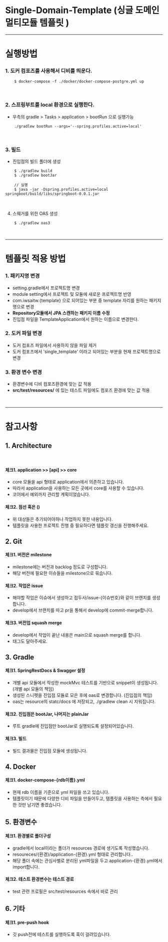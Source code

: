 # Single-Domain-Template (싱글 도메인 멀티모듈 템플릿 )

---

# 실행방법

### 1. 도커 컴포즈를 사용해서 디비를 띄운다.
```
    $ docker-compose -f ./docker/docker-compose-postgre.yml up
```

<br />

### 2. 스프링부트를 local 환경으로 실행한다. 
- 우측의 gradle > Tasks > application > bootRun 으로 실행가능
```
    ./gradlew bootRun --args='--spring.profiles.active=local'
```

<br />

### 3. 빌드
- 진입점의 빌드 폴더에 생성
```
    $ ./gradlew build
    $ ./gradlew bootJar
    
    // 실행
    $ java -jar -Dspring.profiles.active=local springboot/build/libs/springboot-0.0.1.jar
```

<br />

4. 스웨거를 위한 OAS 생성
```
    $ ./gradlew oas3
```
<br />

---

# 템플릿 적용 방법

### 1. 패키지명 변경
- setting.gradle에서 프로젝트명 변경
- module setting에서 프로젝트 및 모듈에 새로운 프로젝트명 반영
- com.iwsaitw.{template} 으로 되어있는 부분 중 template 자리를 원하는 패키지명으로 변경
- **Repository모듈에서 JPA 스캔하는 패키지 이름 수정**
- 진입점 파일을 TemplateApplication에서 원하는 이름으로 변경한다.

### 2. 도커 파일 변경
- 도커 컴포즈 파일에서 사용하지 않을 파일 제거
- 도커 컴포즈에서 'single_template' 이라고 되어있는 부분을 현재 프로젝트명으로 변경

### 3. 환경 변수 변경
- 환경변수에 디비 컴포즈환경에 맞는 값 적용
- **src/test/resources/** 에 있는 테스트 파일에도 컴포즈 환경에 맞는 값 적용


<br />

---


# 참고사항

## 1. Architecture


<br />

#### 체크1. application >> [api] >> core
   - core 모듈을 api 형태로 application에서 의존하고 있습니다.
   - 따라서 application을 사용하는 모든 곳에서 core를 사용할 수 있습니다.
   - 코어에서 예외까지 관리할 계획이었습니다.

#### 체크2. 점선 혹은 ()
- 위 대상들은 추가되어야하나 작업하지 못한 내용입니다.
- 템플릿을 사용한 프로젝트 진행 중 필요하다면 템플릿 갱신을 진행해주세요.


## 2. Git

#### 체크1. 버전은 milestone
- milestone에는 버전과 backlog 정도로 구성합니다.
- 해당 버전에 필요한 이슈들을 milestone으로 묶습니다.

#### 체크2. 작업은 issue
- 해야할 작업은 이슈에서 생성하고 접두사/issue-{이슈번호}와 같이 브랜치를 생성합니다.
- develop에서 브랜치를 따고 pr을 통해서 develop에 commit-merge합니다.

#### 체크3. 버전업 squash merge
- develop에서 작업이 끝난 내용은 main으로 squash merge를 합니다.
- 태그도 달아주세요.


## 3. Gradle

#### 체크1. SpringRestDocs & Swagger 설정
- 개별 api 모듈에서 작성한 mockMvc 테스트를 기반으로 snippet이 생성됩니다. (개별 api 모듈의 책임)
- 생성된 스니펫을 진입점 모듈로 모은 후에 oas로 변경합니다. (진입점의 책임)
- oas는 resource의 statc/docs 에 저장되고, ./gradlew clean 시 지워집니다.

#### 체크2. 진입점은 bootJar, 나머지는 plainJar
- 루트 gradle에 진입점만 bootJar로 실행되도록 설정되어있습니다.

#### 체크3. 빌드
- 빌드 결과물은 진입점 모듈에 생성됩니다.


 ## 4. Docker

#### 체크1. docker-compose-{rdb이름}.yml
- 현재 rdb 이름을 기준으로 yml 파일을 쓰고 있습니다.
- 템플릿이기 때문에 다양한 디비 파일을 만들어두고, 템플릿을 사용하는 측에서 필요한 것만 남기면 좋겠습니다.


## 5. 환경변수

#### 체크1. 환경별로 폴더구성
- gradle에서 local이라는 폴더가 resources 경로에 생기도록 작성했습니다.
- resoureces/{환경}/application-{환경}.yml 형태로 관리합니다..
- 해당 폴더 속에는 관심사별로 분리된 yml파일을 두고 application-{환경}.yml에서 import합니다.

#### 체크2. 테스트 환경변수는 테스트 경로
- test 관련 프로필은 src/test/resources 속에서 바로 관리

## 6. 기타

#### 체크1. pre-push hook
- 깃 push전에 테스트를 실행하도록 훅이 걸려있습니다.

